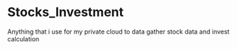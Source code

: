 # Stocks_Investment
Anything that i use for my private cloud to data gather stock data and invest calculation

